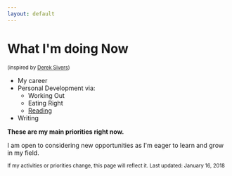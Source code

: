 ```yaml
---
layout: default
---
```


# What I'm doing Now
<small class="text-muted">(inspired by [Derek Sivers](http://nownownow.com/))</small>

* My career
* Personal Development via:
    - Working Out
    - Eating Right
    - [Reading](https://www.goodreads.com/user/show/3214334-stevie-oberg)
* Writing

__These are my main priorities right now.__

I am open to considering new opportunities as I'm eager to learn and grow in my field.

<small class="text-muted">If my activities or priorities change, this page will reflect it. Last updated: January 16, 2018</small>
